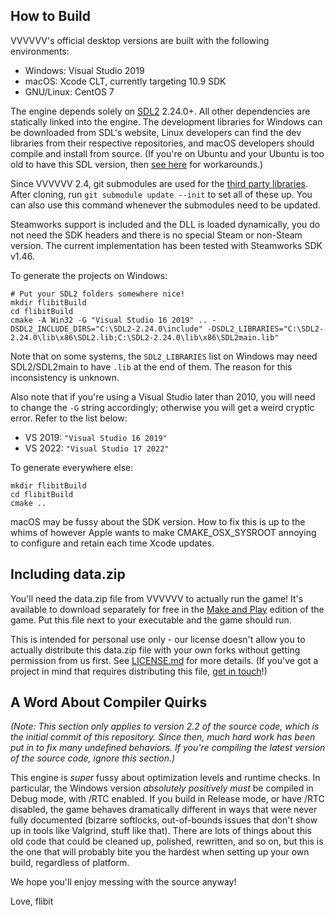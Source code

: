 How to Build
------------
VVVVVV's official desktop versions are built with the following environments:

- Windows: Visual Studio 2019
- macOS: Xcode CLT, currently targeting 10.9 SDK
- GNU/Linux: CentOS 7

The engine depends solely on [SDL2](https://libsdl.org/) 2.24.0+. All other dependencies
are statically linked into the engine. The development libraries for Windows can
be downloaded from SDL's website, Linux developers can find the dev libraries from their
respective repositories, and macOS developers should compile and install from source.
(If you're on Ubuntu and your Ubuntu is too old to have this SDL version, then
[see here](https://github.com/TerryCavanagh/VVVVVV/issues/618#issuecomment-968338212)
for workarounds.)

Since VVVVVV 2.4, git submodules are used for the
[third party libraries](https://github.com/TerryCavanagh/VVVVVV/tree/master/third_party).
After cloning, run `git submodule update --init` to set all of these up.
You can also use this command whenever the submodules need to be updated.

Steamworks support is included and the DLL is loaded dynamically, you do not
need the SDK headers and there is no special Steam or non-Steam version. The
current implementation has been tested with Steamworks SDK v1.46.

To generate the projects on Windows:
```
# Put your SDL2 folders somewhere nice!
mkdir flibitBuild
cd flibitBuild
cmake -A Win32 -G "Visual Studio 16 2019" .. -DSDL2_INCLUDE_DIRS="C:\SDL2-2.24.0\include" -DSDL2_LIBRARIES="C:\SDL2-2.24.0\lib\x86\SDL2.lib;C:\SDL2-2.24.0\lib\x86\SDL2main.lib"
```

Note that on some systems, the `SDL2_LIBRARIES` list on Windows may need
SDL2/SDL2main to have `.lib` at the end of them. The reason for this
inconsistency is unknown.

Also note that if you're using a Visual Studio later than 2010, you will need to
change the `-G` string accordingly; otherwise you will get a weird cryptic
error. Refer to the list below:

- VS 2019: `"Visual Studio 16 2019"`
- VS 2022: `"Visual Studio 17 2022"`

To generate everywhere else:
```
mkdir flibitBuild
cd flibitBuild
cmake ..
```

macOS may be fussy about the SDK version. How to fix this is up to the whims of
however Apple wants to make CMAKE_OSX_SYSROOT annoying to configure and retain
each time Xcode updates.

Including data.zip
------------
You'll need the data.zip file from VVVVVV to actually run the game! It's
available to download separately for free in the
[Make and Play](https://thelettervsixtim.es/makeandplay/)
edition of the game. Put this file next to your executable and the game should
run.

This is intended for personal use only - our license doesn't allow you to
actually distribute this data.zip file with your own forks without getting
permission from us first. See [LICENSE.md](../LICENSE.md) for more details. (If
you've got a project in mind that requires distributing this
file, [get in touch](http://distractionware.com/email/)!)

A Word About Compiler Quirks
----------------------------

_(Note: This section only applies to version 2.2 of the source code, which is
the initial commit of this repository. Since then, much hard work has been put
in to fix many undefined behaviors. If you're compiling the latest version of
the source code, ignore this section.)_

This engine is _super_ fussy about optimization levels and runtime checks. In
particular, the Windows version _absolutely positively must_ be compiled in
Debug mode, with /RTC enabled. If you build in Release mode, or have /RTC
disabled, the game behaves dramatically different in ways that were never fully
documented (bizarre softlocks, out-of-bounds issues that don't show up in tools
like Valgrind, stuff like that). There are lots of things about this old code
that could be cleaned up, polished, rewritten, and so on, but this is the one
that will probably bite you the hardest when setting up your own build,
regardless of platform.

We hope you'll enjoy messing with the source anyway!

Love, flibit
